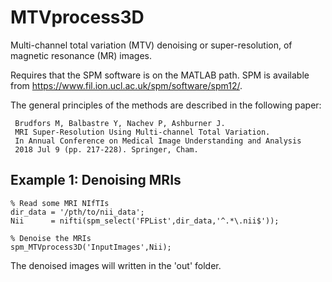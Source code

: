 # MTVprocess3D

Multi-channel total variation (MTV) denoising or super-resolution, of magnetic resonance (MR) images. 

Requires that the SPM software is on the MATLAB path. SPM is available from https://www.fil.ion.ucl.ac.uk/spm/software/spm12/.

The general principles of the methods are described in the following paper:

     Brudfors M, Balbastre Y, Nachev P, Ashburner J.
     MRI Super-Resolution Using Multi-channel Total Variation.
     In Annual Conference on Medical Image Understanding and Analysis
     2018 Jul 9 (pp. 217-228). Springer, Cham.

## Example 1: Denoising MRIs

~~~~
% Read some MRI NIfTIs
dir_data = '/pth/to/nii_data';
Nii      = nifti(spm_select('FPList',dir_data,'^.*\.nii$'));

% Denoise the MRIs
spm_MTVprocess3D('InputImages',Nii);
~~~~

The denoised images will written in the 'out' folder.
